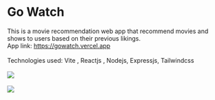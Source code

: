 # Go Watch
This is a movie recommendation web app that recommend movies and shows to users based on their previous likings. <br/>
App link: https://gowatch.vercel.app<br/><br/>
Technologies used: Vite , Reactjs , Nodejs, Expressjs, Tailwindcss<br/><br/>
<a href='https://gowatch.vercel.app' > <img src="https://i.postimg.cc/FHqrK2wD/homelight.png"/></a><br/><br/>
<a href='https://gowatch.vercel.app' ><img src="https://i.postimg.cc/qvgB4kDN/homedark.png"/></a><br/><br/>
